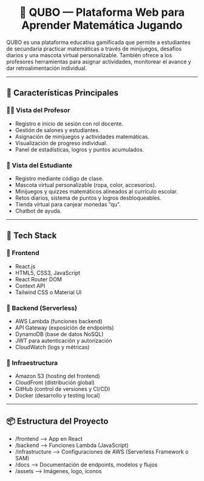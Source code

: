 <h1 align="center">🧠 QUBO — Plataforma Web para Aprender Matemática Jugando</h1>

QUBO es una plataforma educativa gamificada que permite a estudiantes de secundaria practicar matemáticas a través de minijuegos, desafíos diarios y una mascota virtual personalizable. También ofrece a los profesores herramientas para asignar actividades, monitorear el avance y dar retroalimentación individual.

---

## 🚀 Características Principales

### 👨‍🏫 Vista del Profesor
- Registro e inicio de sesión con rol docente.
- Gestión de salones y estudiantes.
- Asignación de minijuegos y actividades matemáticas.
- Visualización de progreso individual.
- Panel de estadísticas, logros y puntos acumulados.

### 👦 Vista del Estudiante
- Registro mediante código de clase.
- Mascota virtual personalizable (ropa, color, accesorios).
- Minijuegos y quizzes matemáticos alineados al currículo escolar.
- Retos diarios, sistema de puntos y logros desbloqueables.
- Tienda virtual para canjear monedas “qu”.
- Chatbot de ayuda.

---

## 🧱 Tech Stack

### 🔹 Frontend
- React.js
- HTML5, CSS3, JavaScript
- React Router DOM
- Context API
- Tailwind CSS o Material UI

### 🔹 Backend (Serverless)
- AWS Lambda (funciones backend)
- API Gateway (exposición de endpoints)
- DynamoDB (base de datos NoSQL)
- JWT para autenticación y autorización
- CloudWatch (logs y métricas)

### 🔹 Infraestructura
- Amazon S3 (hosting del frontend)
- CloudFront (distribución global)
- GitHub (control de versiones y CI/CD)
- Docker (desarrollo y testing local)

---

## 📦 Estructura del Proyecto
- /frontend --> App en React
- /backend --> Funciones Lambda (JavaScript)
- /infrastructure --> Configuraciones de AWS (Serverless Framework o SAM)
- /docs --> Documentación de endpoints, modelos y flujos
- /assets --> Imágenes, logo, íconos
